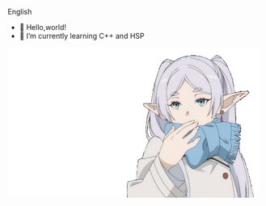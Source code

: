 English
- 👋 Hello,world!
- 🌱 I’m currently learning C++ and HSP

<img src="frieren-blow-kiss.gif"> 
<!---
somanosuke/somanosuke is a ✨ special ✨ repository because its `README.md` (this file) appears on your GitHub profile.
You can click the Preview link to take a look at your changes.
--->
